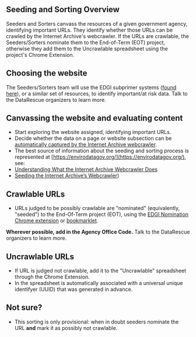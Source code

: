 ## Seeding and Sorting Overview

Seeders and Sorters canvass the resources of a given government agency, identifying important URLs. They identify whether those URLs can be crawled by the Internet Archive's webcrawler. If the URLs are crawlable, the Seeders/Sorters nominate them to the End-of-Term (EOT) project, otherwise they add them to the Uncrawlable spreadsheet using the project's Chrome Extension.

## Choosing the website
The Seeders/Sorters team will use the EDGI subprimer systems ([found here](https://envirodatagov.org/agency-forecasts/)), or a similar set of resources, to identify important/at risk data. Talk to the DataRescue organizers to learn more.

## Canvassing the website and evaluating content
- Start exploring the website assigned, identifying important URLs.
- Decide whether the data on a page or website subsection can be [automatically captured by the Internet Archive webcrawler](./what-heritrix-does.md).
- The best source of information about the seeding and sorting process is represented at [https://envirodatagov.org/](https://envirodatagov.org/), see:
- [Understanding What the Internet Archive Webcrawler Does](https://docs.google.com/document/d/1PeWefW2toThs-Pbw0CMv2us7wxQI0gRrP1LGuwMp_UQ/edit)
- [Seeding the Internet Archive’s Webcrawler](https://docs.google.com/document/d/1qpuNCmBmu4KcsS_hE2srewcCiP4f9P5cCyDfHmsSAVU/edit))

## Crawlable URLs
- URLs judged to be possibly crawlable are "nominated" (equivalently, "seeded") to the End-Of-Term project (EOT), using the [EDGI Nomination Chrome extension](https://chrome.google.com/webstore/detail/nominationtool/abjpihafglmijnkkoppbookfkkanklok?hl=en) or
  [bookmarklet](http://digital2.library.unt.edu/nomination/eth2016/about/).

**Wherever possible, add in the Agency Office Code.** Talk to the DataRescue organizers to learn more.

## Uncrawlable URLs
 - If URL is judged not crawlable, add it to the "Uncrawlable" spreadsheet through the Chrome Extension.
  - In the spreadsheet is automatically associated with a universal unique identifyer (UUID) that was generated in advance.

## Not sure?
 - This sorting is only provisional: when in doubt seeders nominate the URL **and** mark it as possibly not crawlable.
